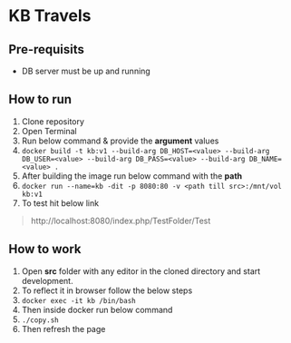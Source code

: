 # KB Travels

## Pre-requisits

 - DB server must be up and running

## How to run

 1. Clone repository
 2. Open Terminal
 3. Run below command & provide the **argument** values
 4. `docker build -t kb:v1 --build-arg DB_HOST=<value> --build-arg DB_USER=<value> --build-arg DB_PASS=<value> --build-arg DB_NAME=<value> .`
 5. After building the image run below command with the **path**
 6. `docker run --name=kb -dit -p 8080:80 -v <path till src>:/mnt/vol kb:v1`
 7. To test hit below link

> http://localhost:8080/index.php/TestFolder/Test

## How to work

 1. Open **src** folder with any editor in the cloned directory and start development.
 2. To reflect it in browser follow the below steps
 3. `docker exec -it kb /bin/bash`
 4. Then inside docker run below command
 5. `./copy.sh`
 6. Then refresh the page




